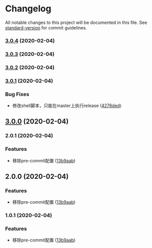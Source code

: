 # Changelog

All notable changes to this project will be documented in this file. See [standard-version](https://github.com/conventional-changelog/standard-version) for commit guidelines.

### [3.0.4](https://github.com/chenliang123/learngit/compare/zh_v3.0.3...zh_v3.0.4) (2020-02-04)

### [3.0.3](https://github.com/chenliang123/learngit/compare/zh_v3.0.2...zh_v3.0.3) (2020-02-04)

### [3.0.2](https://github.com/chenliang123/learngit/compare/zh_v3.0.1...zh_v3.0.2) (2020-02-04)

### [3.0.1](https://github.com/chenliang123/learngit/compare/zh_v3.0.0...zh_v3.0.1) (2020-02-04)


### Bug Fixes

* 修改shell脚本，只能在master上执行release ([4276ded](https://github.com/chenliang123/learngit/commit/4276ded4935208b628815331e1c197d6d0152363))

## [3.0.0](https://github.com/chenliang123/learngit/compare/zh_v2.0.1...zh_v3.0.0) (2020-02-04)

### 2.0.1 (2020-02-04)


### Features

* 移除pre-commit配置 ([13b9aab](https://github.com/chenliang123/learngit/commit/13b9aab818a6682ab54fff2c4cdaf1094b09f549))

## 2.0.0 (2020-02-04)


### Features

* 移除pre-commit配置 ([13b9aab](https://github.com/chenliang123/learngit/commit/13b9aab818a6682ab54fff2c4cdaf1094b09f549))

### 1.0.1 (2020-02-04)


### Features

* 移除pre-commit配置 ([13b9aab](https://github.com/chenliang123/learngit/commit/13b9aab818a6682ab54fff2c4cdaf1094b09f549))

